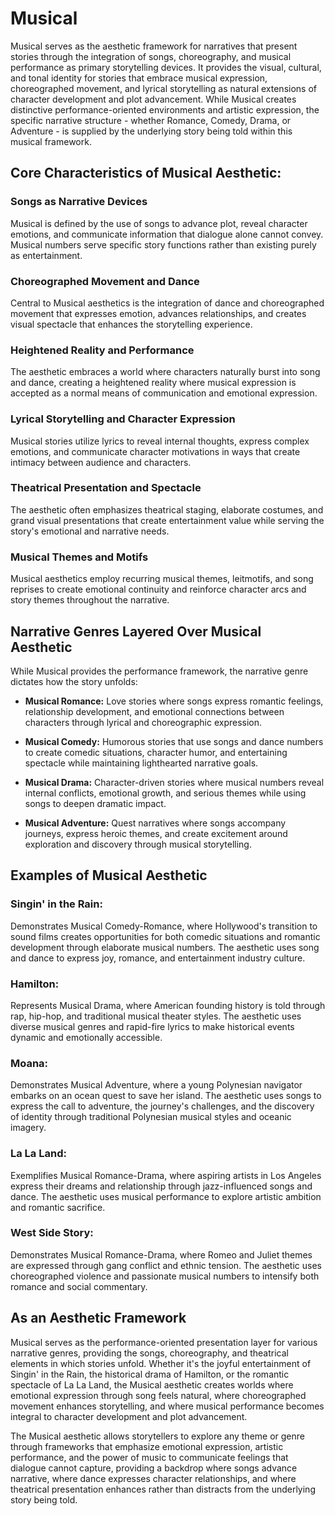 # Musical

Musical serves as the aesthetic framework for narratives that present stories through the integration of songs, choreography, and musical performance as primary storytelling devices. It provides the visual, cultural, and tonal identity for stories that embrace musical expression, choreographed movement, and lyrical storytelling as natural extensions of character development and plot advancement. While Musical creates distinctive performance-oriented environments and artistic expression, the specific narrative structure - whether Romance, Comedy, Drama, or Adventure - is supplied by the underlying story being told within this musical framework.

## Core Characteristics of Musical Aesthetic:

### Songs as Narrative Devices

Musical is defined by the use of songs to advance plot, reveal character emotions, and communicate information that dialogue alone cannot convey. Musical numbers serve specific story functions rather than existing purely as entertainment.

### Choreographed Movement and Dance

Central to Musical aesthetics is the integration of dance and choreographed movement that expresses emotion, advances relationships, and creates visual spectacle that enhances the storytelling experience.

### Heightened Reality and Performance

The aesthetic embraces a world where characters naturally burst into song and dance, creating a heightened reality where musical expression is accepted as a normal means of communication and emotional expression.

### Lyrical Storytelling and Character Expression

Musical stories utilize lyrics to reveal internal thoughts, express complex emotions, and communicate character motivations in ways that create intimacy between audience and characters.

### Theatrical Presentation and Spectacle

The aesthetic often emphasizes theatrical staging, elaborate costumes, and grand visual presentations that create entertainment value while serving the story's emotional and narrative needs.

### Musical Themes and Motifs

Musical aesthetics employ recurring musical themes, leitmotifs, and song reprises to create emotional continuity and reinforce character arcs and story themes throughout the narrative.

## Narrative Genres Layered Over Musical Aesthetic

While Musical provides the performance framework, the narrative genre dictates how the story unfolds:

- **Musical Romance:** Love stories where songs express romantic feelings, relationship development, and emotional connections between characters through lyrical and choreographic expression.

- **Musical Comedy:** Humorous stories that use songs and dance numbers to create comedic situations, character humor, and entertaining spectacle while maintaining lighthearted narrative goals.

- **Musical Drama:** Character-driven stories where musical numbers reveal internal conflicts, emotional growth, and serious themes while using songs to deepen dramatic impact.

- **Musical Adventure:** Quest narratives where songs accompany journeys, express heroic themes, and create excitement around exploration and discovery through musical storytelling.

## Examples of Musical Aesthetic

### Singin' in the Rain:

Demonstrates Musical Comedy-Romance, where Hollywood's transition to sound films creates opportunities for both comedic situations and romantic development through elaborate musical numbers. The aesthetic uses song and dance to express joy, romance, and entertainment industry culture.

### Hamilton:

Represents Musical Drama, where American founding history is told through rap, hip-hop, and traditional musical theater styles. The aesthetic uses diverse musical genres and rapid-fire lyrics to make historical events dynamic and emotionally accessible.

### Moana:

Demonstrates Musical Adventure, where a young Polynesian navigator embarks on an ocean quest to save her island. The aesthetic uses songs to express the call to adventure, the journey's challenges, and the discovery of identity through traditional Polynesian musical styles and oceanic imagery.

### La La Land:

Exemplifies Musical Romance-Drama, where aspiring artists in Los Angeles express their dreams and relationship through jazz-influenced songs and dance. The aesthetic uses musical performance to explore artistic ambition and romantic sacrifice.

### West Side Story:

Demonstrates Musical Romance-Drama, where Romeo and Juliet themes are expressed through gang conflict and ethnic tension. The aesthetic uses choreographed violence and passionate musical numbers to intensify both romance and social commentary.

## As an Aesthetic Framework

Musical serves as the performance-oriented presentation layer for various narrative genres, providing the songs, choreography, and theatrical elements in which stories unfold. Whether it's the joyful entertainment of Singin' in the Rain, the historical drama of Hamilton, or the romantic spectacle of La La Land, the Musical aesthetic creates worlds where emotional expression through song feels natural, where choreographed movement enhances storytelling, and where musical performance becomes integral to character development and plot advancement.

The Musical aesthetic allows storytellers to explore any theme or genre through frameworks that emphasize emotional expression, artistic performance, and the power of music to communicate feelings that dialogue cannot capture, providing a backdrop where songs advance narrative, where dance expresses character relationships, and where theatrical presentation enhances rather than distracts from the underlying story being told.
